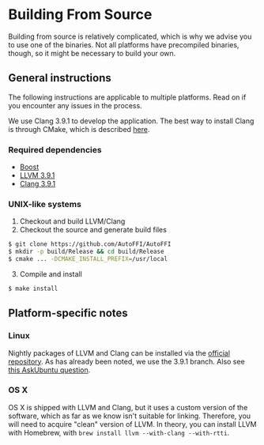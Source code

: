 Building From Source
====================

Building from source is relatively complicated, which is why we advise you to
use one of the binaries. Not all platforms have precompiled binaries, though,
so it might be necessary to build your own.

## General instructions

The following instructions are applicable to multiple platforms. Read on if you
encounter any issues in the process.

We use Clang 3.9.1 to develop the application. The best way to install
Clang is through CMake, which is described [here](http://llvm.org/docs/CMake.html).

### Required dependencies

 - [Boost](http://www.boost.org/)
 - [LLVM 3.9.1](http://llvm.org/)
 - [Clang 3.9.1](https://clang.llvm.org/)

### UNIX-like systems

1. Checkout and build LLVM/Clang
2. Checkout the source and generate build files

  ```bash
  $ git clone https://github.com/AutoFFI/AutoFFI
  $ mkdir -p build/Release && cd build/Release
  $ cmake ... -DCMAKE_INSTALL_PREFIX=/usr/local
  ```
3. Compile and install

  ```bash
  $ make install
  ```

## Platform-specific notes 

### Linux

Nightly packages of LLVM and Clang can be installed via the 
[official repository](http://apt.llvm.org/). As has already been noted, we use
the 3.9.1 branch. Also see [this AskUbuntu
question](http://askubuntu.com/questions/787383/how-to-install-llvm-3-9).

### OS X

OS X is shipped with LLVM and Clang, but it uses a custom version of the
software, which as far as we know isn't suitable for linking. Therefore, you
will need to acquire "clean" version of LLVM. In theory, you can install LLVM with
Homebrew, with `brew install llvm --with-clang --with-rtti`. 

